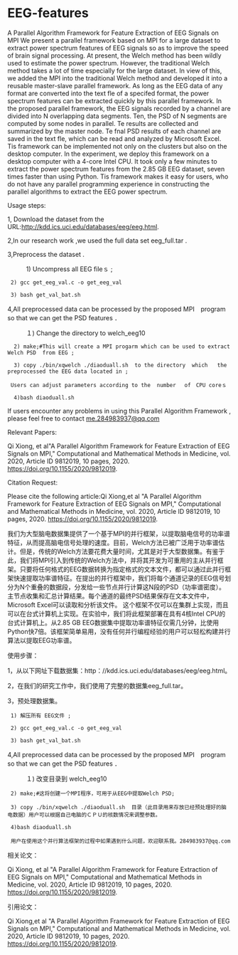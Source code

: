 # EEG-features
A Parallel Algorithm Framework for Feature Extraction of EEG Signals on MPI
 We present a parallel framework based on MPI for a large dataset to extract power spectrum features of EEG signals
so as to improve the speed of brain signal processing. At present, the Welch method has been wildly used to estimate the power
spectrum. However, the traditional Welch method takes a lot of time especially for the large dataset. In view of this, we added the
MPI into the traditional Welch method and developed it into a reusable master-slave parallel framework. As long as the EEG data
of any format are converted into the text fle of a specifed format, the power spectrum features can be extracted quickly by this
parallel framework. In the proposed parallel framework, the EEG signals recorded by a channel are divided into N overlapping
data segments. Ten, the PSD of N segments are computed by some nodes in parallel. Te results are collected and summarized by
the master node. Te fnal PSD results of each channel are saved in the text fle, which can be read and analyzed by Microsoft Excel.
Tis framework can be implemented not only on the clusters but also on the desktop computer. In the experiment, we deploy this
framework on a desktop computer with a 4-core Intel CPU. It took only a few minutes to extract the power spectrum features from
the 2.85 GB EEG dataset, seven times faster than using Python. Tis framework makes it easy for users, who do not have any
parallel programming experience in constructing the parallel algorithms to extract the EEG power spectrum.


Usage steps:

1, Download the dataset from the URL:http://kdd.ics.uci.edu/databases/eeg/eeg.html.

2,In our research work ,we used the full data set  eeg_full.tar .

3,Preprocess the dataset .

　　　1) Uncompress all EEG fileｓ ;
   
     2) gcc get_eeg_val.c -o get_eeg_val 
     
     3) bash get_val_bat.sh
     
4,All preprocessed data can be processed  by the proposed MPI　program so that we can get the PSD features ．

　　　１) Change the  directory to welch_eeg10 
   
      2) make;#This will create a MPI progarm which can be used to extract Welch PSD  from EEG ;
     
      3) copy ./bin/xqwelch ./diaoduall.sh  to the directory  which   the  preprocessed the EEG data located in ;
     
     Users can adjust parameters according to the  number　 of　CPU coreｓ
     
      4)bash diaoduall.sh 
  
 If users encounter any problems in using this Parallel Algorithm Framework , please feel free to contact me.284983937@qq.com


Relevant Papers:

Qi Xiong, et al"A Parallel Algorithm Framework for Feature Extraction of EEG Signals on MPI," Computational and Mathematical Methods in Medicine, vol. 2020, Article ID 9812019, 10 pages, 2020. https://doi.org/10.1155/2020/9812019.

Citation Request:

Please cite the following  article:Qi Xiong,et al "A Parallel Algorithm Framework for Feature Extraction of EEG Signals on MPI," Computational and Mathematical Methods in Medicine, vol. 2020, Article ID 9812019, 10 pages, 2020. https://doi.org/10.1155/2020/9812019.

我们为大型脑电数据集提供了一个基于MPI的并行框架，以提取脑电信号的功率谱特征，从而提高脑电信号处理的速度。目前，Welch方法已被广泛用于功率谱估计。但是，传统的Welch方法要花费大量时间，尤其是对于大型数据集。有鉴于此，我们将MPI引入到传统的Welch方法中，并将其开发为可重用的主从并行框架。只要将任何格式的EEG数据转换为指定格式的文本文件，都可以通过此并行框架快速提取功率谱特征。在提出的并行框架中，我们将每个通道记录的EEG信号划分为N个重叠的数据段，分发给一些节点并行计算这N段的PSD（功率谱密度）。主节点收集和汇总计算结果。每个通道的最终PSD结果保存在文本文件中，Microsoft Excel可以读取和分析该文件。 这个框架不仅可以在集群上实现，而且可以在台式计算机上实现。在实验中，我们将此框架部署在具有4核Intel CPU的台式计算机上。从2.85 GB EEG数据集中提取功率谱特征仅需几分钟，比使用Python快7倍。该框架简单易用，没有任何并行编程经验的用户可以轻松构建并行算法以提取EEG功率谱。


使用步骤：

1，从以下网址下载数据集：http：//kdd.ics.uci.edu/databases/eeg/eeg.html。

2，在我们的研究工作中，我们使用了完整的数据集eeg_full.tar。

3，预处理数据集。

     1) 解压所有 EEG文件 ;
     
     2) gcc get_eeg_val.c -o get_eeg_val 
     
     3) bash get_val_bat.sh
     
4,All preprocessed data can be processed  by the proposed MPI　program so that we can get the PSD features ．

　　　１) 改变目录到 welch_eeg10 
   
     2) make;#这将创建一个MPI程序，可用于从EEG中提取Welch PSD;
     
     3) copy ./bin/xqwelch ./diaoduall.sh  目录（此目录用来存放已经预处理好的脑电数据）用户可以根据自己电脑的ＣＰＵ的核数情况来调整参数。
     
     4)bash diaoduall.sh 
     
     用户在使用这个并行算法框架的过程中如果遇到什么问题，欢迎联系我。284983937@qq.com
     

相关论文：

Qi Xiong, et al "A Parallel Algorithm Framework for Feature Extraction of EEG Signals on MPI," Computational and Mathematical Methods in Medicine, vol. 2020, Article ID 9812019, 10 pages, 2020. https://doi.org/10.1155/2020/9812019.

引用论文：

Qi Xiong,et al "A Parallel Algorithm Framework for Feature Extraction of EEG Signals on MPI," Computational and Mathematical Methods in Medicine, vol. 2020, Article ID 9812019, 10 pages, 2020. https://doi.org/10.1155/2020/9812019.
